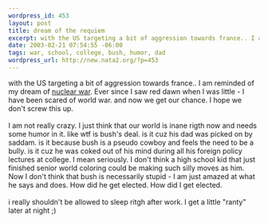 ```yaml
--- 
wordpress_id: 453
layout: post
title: dream of the requiem
excerpt: with the US targeting a bit of aggression towards france.. I am reminded of my dream of nuclear war. Ever since I saw red dawn when I was little - I have been scared of world war. and now we get our chance. I hope we don't screw this up. I am not really crazy. I just think that our world is inane rigth now and needs some humor in i...
date: 2003-02-21 07:54:55 -06:00
tags: war, school, college, bush, humor, dad
wordpress_url: http://new.nata2.org/?p=453
---
```

with the US targeting a bit of aggression towards france.. I am reminded of my dream of <a href="http://www.webpal.org/language/index.htm">nuclear war</a>. Ever since I saw red dawn when I was little - I have been scared of world war. and now we get our chance. I hope we don't screw this up. <br/><br/>I am not really crazy. I just think that our world is inane rigth now and needs some humor in it. like wtf is bush's deal. is it cuz his dad was picked on by saddam. is it because bush is a pseudo cowboy and feels the need to be a bully. is it cuz he was coked out of his mind during all his foreign policy lectures at college. I mean seriously. I don't think a high school kid that just finished senior world coloring could be making such silly moves as him. Now I don't think that bush is necessarily stupid - I am just amazed at what he says and does. How did he get elected. How did I get elected. <br/><br/>i really shouldn't be allowed to sleep ritgh after work. I get a little "ranty" later at night ;)



